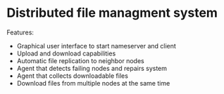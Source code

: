 # Distributed file managment system

Features:
* Graphical user interface to start nameserver and client
* Upload and download capabilities
* Automatic file replication to neighbor nodes
* Agent that detects failing nodes and repairs system
* Agent that collects downloadable files
* Download files from multiple nodes at the same time
